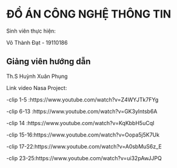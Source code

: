 <h1>ĐỒ ÁN CÔNG NGHỆ THÔNG TIN</h1>
<p>Sinh viên thực hiện:</p>
<p>Võ Thành Đạt - 19110186</p>

<h2>Giảng viên hướng dẫn</h2>
<p>Th.S Huỳnh Xuân Phụng</p>

<p>Link video Nasa Project:</p>
<p>-clip 1-5  :https://www.youtube.com/watch?v=Z4WYJTk7FYg</p>
<p>-clip 6-13 :https://www.youtube.com/watch?v=GK3ylntsb6A</p>
<p>-clip 14   :https://www.youtube.com/watch?v=KqKbbH5uCqI</p>
<p>-clip 15-16:https://www.youtube.com/watch?v=Oopa5j5K7Uk</p>
<p>-clip 17-22:https://www.youtube.com/watch?v=A0sbMuS6z_E</p>
<p>-clip 23-25:https://www.youtube.com/watch?v=ui32pAwJJPQ</p>
